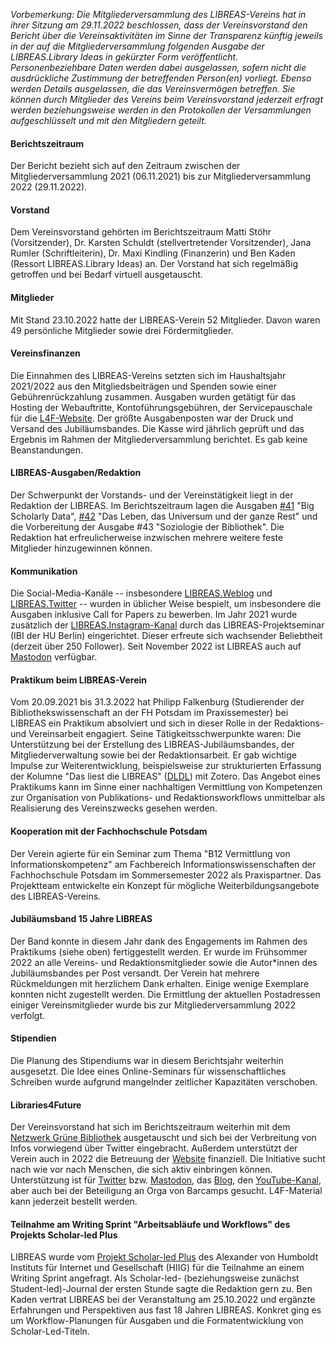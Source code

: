 *Vorbemerkung: Die Mitgliederversammlung des LIBREAS-Vereins hat in
ihrer Sitzung am 29.11.2022 beschlossen, dass der Vereinsvorstand den
Bericht über die Vereinsaktivitäten im Sinne der Transparenz künftig
jeweils in der auf die Mitgliederversammlung folgenden Ausgabe der
LIBREAS.Library Ideas in gekürzter Form veröffentlicht.
Personenbeziehbare Daten werden dabei ausgelassen, sofern nicht die
ausdrückliche Zustimmung der betreffenden Person(en) vorliegt. Ebenso
werden Details ausgelassen, die das Vereinsvermögen betreffen. Sie
können durch Mitglieder des Vereins beim Vereinsvorstand jederzeit
erfragt werden beziehungsweise werden in den Protokollen der
Versammlungen aufgeschlüsselt und mit den Mitgliedern geteilt.*

#### Berichtszeitraum

Der Bericht bezieht sich auf den Zeitraum zwischen der
Mitgliederversammlung 2021 (06.11.2021) bis zur Mitgliederversammlung
2022 (29.11.2022).

#### Vorstand

Dem Vereinsvorstand gehörten im Berichtszeitraum Matti Stöhr
(Vorsitzender), Dr. Karsten Schuldt (stellvertretender Vorsitzender),
Jana Rumler (Schriftleiterin), Dr. Maxi Kindling (Finanzerin) und Ben
Kaden (Ressort LIBREAS.Library Ideas) an. Der Vorstand hat sich
regelmäßig getroffen und bei Bedarf virtuell ausgetauscht.

#### Mitglieder

Mit Stand 23.10.2022 hatte der LIBREAS-Verein 52 Mitglieder. Davon waren
49 persönliche Mitglieder sowie drei Fördermitglieder.

#### Vereinsfinanzen

Die Einnahmen des LIBREAS-Vereins setzten sich im Haushaltsjahr
2021/2022 aus den Mitgliedsbeiträgen und Spenden sowie einer
Gebührenrückzahlung zusammen. Ausgaben wurden getätigt für das Hosting
der Webauftritte, Kontoführungsgebühren, der Servicepauschale für die
[L4F-Website](https://libraries4future.org/). Der größte Ausgabenposten war der Druck und Versand des
Jubiläumsbandes. Die Kasse wird jährlich geprüft und das Ergebnis im
Rahmen der Mitgliederversammlung berichtet. Es gab keine Beanstandungen.

#### LIBREAS-Ausgaben/Redaktion

Der Schwerpunkt der Vorstands- und der Vereinstätigkeit liegt in der
Redaktion der LIBREAS. Im Berichtszeitraum lagen die Ausgaben
[#41](https://libreas.eu/ausgabe41/inhalt/) "Big Scholarly
Data", [#42](https://libreas.eu/ausgabe42/inhalt/) "Das
Leben, das Universum und der ganze Rest" und die Vorbereitung der
Ausgabe #43 "Soziologie der Bibliothek". Die Redaktion hat
erfreulicherweise inzwischen mehrere weitere feste Mitglieder
hinzugewinnen können.

#### Kommunikation

Die Social-Media-Kanäle -- insbesondere
[LIBREAS.Weblog](https://libreas.wordpress.com/) und
[LIBREAS.Twitter](https://twitter.com/libreas) -- wurden
in üblicher Weise bespielt, um insbesondere die Ausgaben inklusive Call
for Papers zu bewerben. Im Jahr 2021 wurde zusätzlich der
[LIBREAS.Instagram-Kanal](https://www.instagram.com/libreas.libraryideas/)
durch das LIBREAS-Projektseminar (IBI der HU Berlin) eingerichtet.
Dieser erfreute sich wachsender Beliebtheit (derzeit über 250 Follower).
Seit November 2022 ist LIBREAS auch auf
[Mastodon](https://berlin.social/@libreas@openbiblio.social)
verfügbar.

#### Praktikum beim LIBREAS-Verein

Vom 20.09.2021 bis 31.3.2022 hat Philipp Falkenburg (Studierender der
Bibliothekswissenschaft an der FH Potsdam im Praxissemester) bei LIBREAS
ein Praktikum absolviert und sich in dieser Rolle in der Redaktions- und
Vereinsarbeit engagiert. Seine Tätigkeitsschwerpunkte waren: Die
Unterstützung bei der Erstellung des LIBREAS-Jubiläumsbandes, der
Mitgliederverwaltung sowie bei der Redaktionsarbeit. Er gab wichtige
Impulse zur Weiterentwicklung, beispielsweise zur strukturierten
Erfassung der Kolumne "Das liest die LIBREAS"
([DLDL](https://www.zotero.org/groups/4620604/libreas_dldl/))
mit Zotero. Das Angebot eines Praktikums kann im Sinne einer
nachhaltigen Vermittlung von Kompetenzen zur Organisation von
Publikations- und Redaktionsworkflows unmittelbar als Realisierung des
Vereinszwecks gesehen werden.

#### Kooperation mit der Fachhochschule Potsdam

Der Verein agierte für ein Seminar zum Thema "B12 Vermittlung von
Informationskompetenz" am Fachbereich Informationswissenschaften der
Fachhochschule Potsdam im Sommersemester 2022 als Praxispartner. Das
Projektteam entwickelte ein Konzept für mögliche Weiterbildungsangebote
des LIBREAS-Vereins.

#### Jubiläumsband 15 Jahre LIBREAS 

Der Band konnte in diesem Jahr dank des Engagements im Rahmen des
Praktikums (siehe oben) fertiggestellt werden. Er wurde im Frühsommer
2022 an alle Vereins- und Redaktionsmitglieder sowie die Autor\*innen
des Jubiläumsbandes per Post versandt. Der Verein hat mehrere
Rückmeldungen mit herzlichem Dank erhalten. Einige wenige Exemplare
konnten nicht zugestellt werden. Die Ermittlung der aktuellen
Postadressen einiger Vereinsmitglieder wurde bis zur
Mitgliederversammlung 2022 verfolgt.

#### Stipendien

Die Planung des Stipendiums war in diesem Berichtsjahr weiterhin
ausgesetzt. Die Idee eines Online-Seminars für wissenschaftliches
Schreiben wurde aufgrund mangelnder zeitlicher Kapazitäten verschoben.

#### Libraries4Future

Der Vereinsvorstand hat sich im Berichtszeitraum weiterhin mit dem
[Netzwerk Grüne
Bibliothek](https://www.netzwerk-gruene-bibliothek.de/)
ausgetauscht und sich bei der Verbreitung von Infos vorwiegend über
Twitter eingebracht. Außerdem unterstützt der Verein auch in 2022 die
Betreuung der [Website](https://libraries4future.org/)
finanziell. Die Initiative sucht nach wie vor nach Menschen, die sich
aktiv einbringen können. Unterstützung ist für
[Twitter](https://twitter.com/Libraries4F) bzw.
[Mastodon](https://climatejustice.global/@libraries4future),
das [Blog](https://libraries4future.org/blog/), den
[YouTube-Kanal](https://www.youtube.com/channel/UC2ugDvNT713LndZuONDt8-A),
aber auch bei der Beteiligung an Orga von Barcamps gesucht. L4F-Material
kann jederzeit bestellt werden.

#### Teilnahme am Writing Sprint "Arbeitsabläufe und Workflows" des Projekts Scholar-led Plus

LIBREAS wurde vom [Projekt Scholar-led
Plus](https://www.hiig.de/project/scholar-led-plus/) des
Alexander von Humboldt Instituts für Internet und Gesellschaft (HIIG)
für die Teilnahme an einem Writing Sprint angefragt. Als Scholar-led-
(beziehungsweise zunächst Student-led)-Journal der ersten Stunde sagte
die Redaktion gern zu. Ben Kaden vertrat LIBREAS bei der Veranstaltung
am 25.10.2022 und ergänzte Erfahrungen und Perspektiven aus fast 18
Jahren LIBREAS. Konkret ging es um Workflow-Planungen für Ausgaben und
die Formatentwicklung von Scholar-Led-Titeln.
